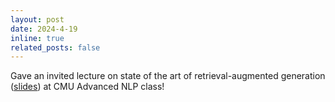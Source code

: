 ```yaml
---
layout: post
date: 2024-4-19
inline: true
related_posts: false
---
```


Gave an invited lecture on state of the art of retrieval-augmented generation ([slides](assets/pdf/akari_cmu_anlp_lecture-compressed.pdf)) at CMU Advanced NLP class!
